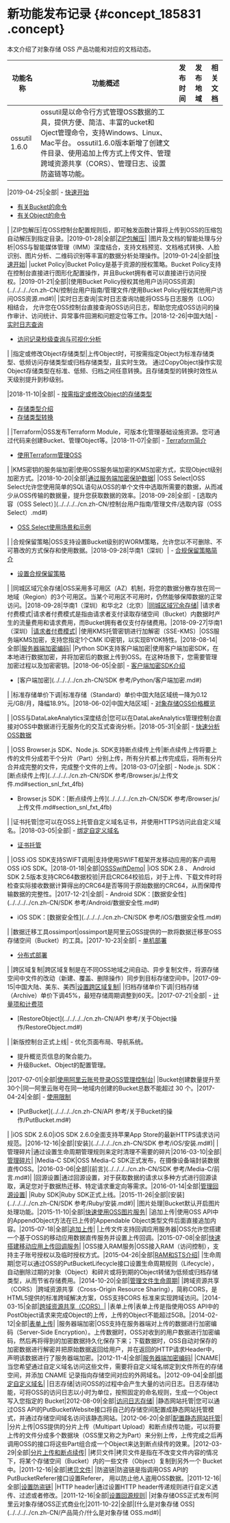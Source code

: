 # 新功能发布记录 {#concept_185831 .concept}

本文介绍了对象存储 OSS 产品功能和对应的文档动态。

|功能名称|功能概述|发布时间|发布地域|相关文档|
|----|----|----|----|----|
|ossutil 1.6.0|ossutil是以命令行方式管理OSS数据的工具，提供方便、简洁、丰富的ucket和Oject管理命令，支持Windows、Linux、 Mac平台。 ossutil1.6.0版本新增了创建文件目录、使用追加上传方式上传文件、管理跨域资源共享（CORS）、管理日志、设置防盗链等功能。

 |2019-04-25|全部| -   [快速开始](../../../../cn.zh-CN/常用工具/命令行工具ossutil/快速开始.md#)
-   [有关Bucket的命令](../../../../cn.zh-CN/常用工具/命令行工具ossutil/有关Bucket的命令.md#)
-   [有关Object的命令](../../../../cn.zh-CN/常用工具/命令行工具ossutil/有关Object的命令.md#)

 |
|ZIP包解压|在OSS控制台配置规则后，即可触发函数计算将上传到OSS的压缩包自动解压到指定目录。|2019-01-28|全部|[ZIP包解压](../../../../cn.zh-CN/控制台用户指南/管理存储空间/ZIP包解压.md#)|
|图片及文档的智能处理与分析|OSS与智能媒体管理（IMM）深度结合，支持文档预览、文档格式转换、人脸识别、图片分析、二维码识别等丰富的数据分析处理操作。|2019-01-24|全部|[快速开始](../../../../cn.zh-CN/数据处理/智能媒体管理（IMM）/快速开始.md#)|
|ucket Policy|Bucket Policy是基于资源的授权策略。Bucket Policy支持在控制台直接进行图形化配置操作，并且Bucket拥有者可以直接进行访问授权。|2019-01-21|全部|[使用Bucket Policy授权其他用户访问OSS资源](../../../../cn.zh-CN/控制台用户指南/管理文件/使用Bucket Policy授权其他用户访问OSS资源.md#)|
|实时日志查询|实时日志查询功能将OSS与日志服务（LOG）相结合， 允许您在OSS控制台直接查询OSS访问日志，帮助您完成OSS访问的操作审计、访问统计、异常事件回溯和问题定位等工作。|2018-12-26|中国大陆| -   [实时日志查询](../../../../cn.zh-CN/开发指南/日志管理/实时日志查询.md#)
-   [访问记录秒级查询与可视化分析](https://yq.aliyun.com/articles/675371)

 |
|指定或修改Object存储类型|上传Object时，可按需指定Object为标准存储类型、低频访问存储类型或归档存储类型，且实时生效。 通过CopyObject操作实现Object存储类型在标准、低频、归档之间任意转换。且存储类型的转换时效性从天级别提升到秒级别。

 |2018-11-10|全部| -   [按需指定或修改Object的存储类型](https://yq.aliyun.com/articles/662364)
-   [存储类型介绍](../../../../cn.zh-CN/开发指南/存储类型/存储类型介绍.md#)
-   [存储类型转换](../../../../cn.zh-CN/开发指南/存储类型/存储类型转换.md#)

 |
|Terraform|OSS发布Terraform Module，可版本化管理基础设施资源。您可通过代码来创建Bucket、管理Object等。|2018-11-07|全部| -   [Terraform简介](../../../../cn.zh-CN/最佳实践/Terraform/Terraform简介.md#)
-   [使用Terraform管理OSS](../../../../cn.zh-CN/最佳实践/Terraform/使用Terraform管理OSS.md#)

 |
|KMS密钥的服务端加密|使用OSS服务端加密的KMS加密方式，实现Object级别加密方式。|2018-10-20|全部|[通过服务端加密保护数据](../../../../cn.zh-CN/最佳实践/数据安全/通过服务端加密保护数据.md#)|
|OSS Select|OSS Select允许您使用简单的SQL语句从OSS的单个文件中选取所需要的数据，从而减少从OSS传输的数据量，提升您获取数据的效率。|2018-09-28|全部| -   [选取内容（OSS Select）](../../../../cn.zh-CN/控制台用户指南/管理文件/选取内容（OSS Select）.md#)
-   [OSS Select使用场景和示例](https://yq.aliyun.com/articles/593910)

 |
|合规保留策略|OSS支持设置Bucket级别的WORM策略，允许您以不可删除、不可篡改的方式保存和使用数据。|2018-09-28|华南1（深圳）| -   [合规保留策略简介](../../../../cn.zh-CN/开发指南/合规保留策略/合规保留策略简介.md#)
-   [设置合规保留策略](../../../../cn.zh-CN/开发指南/合规保留策略/设置合规保留策略.md#)

 |
|同城区域冗余存储|OSS采用多可用区（AZ）机制，将您的数据分散存放在同一地域（Region）的3个可用区。当某个可用区不可用时，仍然能够保障数据的正常访问。|2018-09-28|华南1（深圳）和华北2（北京）|[同城区域冗余存储](../../../../cn.zh-CN/开发指南/数据容灾/同城区域冗余存储.md#)|
|请求者付费模式|请求者付费模式是指由请求者支付读取存储空间（Bucket）内数据时产生的流量费用和请求费用，而Bucket拥有者仅支付存储费用。|2018-09-27|华南1（深圳）|[请求者付费模式](../../../../cn.zh-CN/开发指南/存储空间（Bucket）/请求者付费模式.md#)|
|使用KMS托管密钥进行加解密（SSE-KMS）|OSS服务端KMS加密，支持您指定1个CMK ID密钥，以实现BYOK特性。|2018-08-14|全部|[服务器端加密编码](../../../../cn.zh-CN/开发指南/数据加密/服务器端加密编码.md#)|
|Python SDK支持客户端加密|使用客户端加密SDK，在本地进行数据加密，并将加密后的数据上传到OSS。在这种场景下，您需要管理加密过程以及加密密钥。|2018-06-05|全部| -   [客户端加密SDK介绍](https://help.aliyun.com/document_detail/73332.html)
-   [客户端加密](../../../../cn.zh-CN/SDK 参考/Python/客户端加密.md#)

 |
|标准存储单价下调|标准存储（Standard）单价中国大陆区域统一降为0.12元/GB/月，降幅18.9%。|2018-06-02|中国大陆区域| -   [对象存储OSS价格概览](https://www.aliyun.com/price/product?spm=a2c4g.11186623.2.13.51837b55PYQoRB#/oss/detail)

 |
|OSS与DataLakeAnalytics深度结合|您可以在DataLakeAnalytics管理控制台直接对OSS中数据进行无服务化的交互式查询分析。|2018-05-31|全部| -   [快速分析OSS数据](https://help.aliyun.com/document_detail/70387.html)

 |
|OSS Browser.js SDK、Node.js. SDK支持断点续传上传|断点续传上传将要上传的文件分成若干个分片（Part）分别上传，所有分片都上传完成后，将所有分片合并成完整的文件，完成整个文件的上传。|2018-03-07|全部| -   Node.js. SDK：[断点续传上传](../../../../cn.zh-CN/SDK 参考/Browser.js/上传文件.md#section_snl_fxt_4fb)
-   Browser.js SDK：[断点续传上传](../../../../cn.zh-CN/SDK 参考/Browser.js/上传文件.md#section_snl_fxt_4fb)

 |
|证书托管|您可以在OSS上托管自定义域名证书，并使用HTTPS访问此自定义域名。|2018-03-05|全部| -   [绑定自定义域名](../../../../cn.zh-CN/控制台用户指南/管理存储空间/管理域名/绑定自定义域名.md#)
-   [证书托管](../../../../cn.zh-CN/控制台用户指南/管理存储空间/管理域名/证书托管.md#)

 |
|OSS iOS SDK支持SWIFT调用|支持使用SWIFT框架开发移动应用的客户调用OSS iOS SDK。|2018-01-18|全部|[OSSSwiftDemo](https://github.com/aliyun/aliyun-oss-ios-sdk/tree/master/OSSSwiftDemo)|
|iOS SDK 2.8 、 Android SDK 2.5版本支持CRC64数据校验|开启CRC64校验后，对于上传、下载文件时将检查实际接收数据计算得出的CRC64是否等同于原始数据的CRC64，从而保障传输数据的完整性。|2017-12-21|全部| -   Android SDK：[数据安全性](../../../../cn.zh-CN/SDK 参考/Android/数据安全性.md#)
-   iOS SDK：[数据安全性](../../../../cn.zh-CN/SDK 参考/iOS/数据安全性.md#)

 |
|数据迁移工具ossimport|ossimport是阿里云OSS提供的一款将数据迁移至OSS存储空间（Bucket）的工具。|2017-10-23|全部| -   [单机部署](../../../../cn.zh-CN/常用工具/数据迁移工具ossimport/单机部署.md#)
-   [分布式部署](../../../../cn.zh-CN/常用工具/数据迁移工具ossimport/分布式部署.md#)

 |
|跨区域复制|跨区域复制是在不同OSS地域之间自动、异步复制文件，将源存储空间中文件的改动（新建、覆盖、删除操作）同步到目标存储空间中。|2017-09-15|中国大陆、美东、美西|[设置跨区域复制](../../../../cn.zh-CN/控制台用户指南/管理存储空间/设置跨区域复制.md#)|
|归档存储单价下调|归档存储（Archive）单价下调45%，最短存储周期调整到60天。|2017-07-21|全部| -   [计量项和计费项](../../../../cn.zh-CN/计量计费/计量项和计费项.md#)
-   [RestoreObject](../../../../cn.zh-CN/API 参考/关于Object操作/RestoreObject.md#)

 |
|新版控制台正式上线| -   优化页面布局、导航系统。
-   提升概览页信息的聚合能力。
-   升级Bucket、Object的配置管理。

 |2017-07-01|全部|[使用阿里云账号登录OSS管理控制台](../../../../cn.zh-CN/控制台用户指南/使用阿里云账号登录OSS管理控制台.md#)|
|Bucket创建数量提升至30个|同一阿里云账号在同一地域内创建的Bucket总数不能超过 30 个。|2017-04-24|全部| -   [使用限制](../../../../cn.zh-CN/产品简介/使用限制.md#)
-   [PutBucket](../../../../cn.zh-CN/API 参考/关于Bucket的操作/PutBucket.md#)

 |
|iOS SDK 2.6.0|iOS SDK 2.6.0全面支持苹果App Store的最新HTTPS请求访问规范。|2016-12-16|全部|[安装](../../../../cn.zh-CN/SDK 参考/iOS/安装.md#)|
|管理碎片|通过设置生命周期管理规则来定时清理不需要的碎片|2016-03-10|全部|[管理碎片](../../../../cn.zh-CN/控制台用户指南/管理碎片.md#)|
|Media-C SDK|OSS Media-C SDK正式发布，在摄像设备端封装数据直传OSS。|2016-03-06|全部|[前言](../../../../cn.zh-CN/SDK 参考/Media-C/前言.md#)|
|回源设置|通过回源设置，对于获取数据的请求以多种方式进行回源读取，满足您对于数据热迁移、特定请求重定向等需求。|2016-01-14|全部|[管理回源设置](../../../../cn.zh-CN/开发指南/管理文件/管理回源设置.md#)|
|Ruby SDK|Ruby SDK正式上线。|2015-11-26|全部|[安装](../../../../cn.zh-CN/SDK 参考/Ruby/安装.md#)|
|图片处理|Bucket默认开启图片处理功能。|2015-11-10|全部|[快速使用OSS图片服务](../../../../cn.zh-CN/数据处理/图片处理指南/快速使用OSS图片服务.md#)|
|追加上传|使用OSS API中的AppendObject方法在已上传的Appendable Object类型文件后面直接追加内容。|2015-07-18|全部|[追加上传](../../../../cn.zh-CN/开发指南/上传文件（Object）/追加上传.md#)|
|上传文件支持回调应用服务器|OSS允许您搭建一个基于OSS的移动应用数据直传服务并设置上传回调。|2015-07-08|全部|[快速搭建移动应用上传回调服务](../../../../cn.zh-CN/最佳实践/移动应用端直传实践/快速搭建移动应用上传回调服务.md#)|
|OSS接入RAM服务|OSS接入RAM（访问控制），支持主子账号授权以及临时授权方式。|2015-04-26|全部|[RAM和STS介绍](../../../../cn.zh-CN/开发指南/隐藏/权限管理/RAM和STS介绍.md#)|
|生命周期|您可以通过OSS的PutBucketLifecycle接口设置生命周期规则（Lifecycle），自动删除过期的对象（Object）和碎片或将到期的Object转储为低频或归档存储类型，从而节省存储费用。|2014-10-20|全部|[管理文件生命周期](../../../../cn.zh-CN/开发指南/管理文件/管理文件生命周期.md#)|
|跨域资源共享（CORS）|跨域资源共享（Cross-Origin Resource Sharing），简称CORS，是HTML5提供的标准跨域解决方案，OSS支持CORS 标准来实现跨域访问。|2014-03-15|全部|[跨域资源共享（CORS）](../../../../cn.zh-CN/最佳实践/存储空间管理/跨域资源共享（CORS）.md#)|
|表单上传|表单上传是指使用OSS API中的PostObject请求来完成Object的上传，上传的Object不能超过5GB。|2014-02-12|全部|[表单上传](../../../../cn.zh-CN/开发指南/上传文件（Object）/表单上传.md#)|
|服务器端加密|OSS支持在服务器端对上传的数据进行加密编码（Server-Side Encryption）。上传数据时，OSS对收到的用户数据进行加密编码，然后再将得到的加密数据持久化保存下来；下载数据时，OSS自动对保存的加密数据进行解密并把原始数据返回给用户，并在返回的HTTP请求Header中，声明该数据进行了服务器端加密。|2012-11-4|全部|[服务器端加密编码](../../../../cn.zh-CN/开发指南/数据加密/服务器端加密编码.md#)|
|CNAME|当您希望通过自定义域名访问这些文件，需要将自定义域名绑定到文件所在的存储空间，并添加 CNAME 记录指向存储空间对应的外网域名。|2012-09-04|全部|[绑定自定义域名](../../../../cn.zh-CN/开发指南/存储空间（Bucket）/绑定自定义域名.md#)|
|日志存储|访问OSS的过程中会产生大量的访问日志。日志存储功能，可将OSS的访问日志以小时为单位，按照固定的命名规则，生成一个Object写入您指定的 Bucket|2012-08-09|全部|[访问日志存储](../../../../cn.zh-CN/开发指南/日志管理/访问日志存储.md#)|
|静态网站托管|您可以通过OSS API的PutBucketWebsite接口将自己的存储空间配置成静态网站托管模式，并通过存储空间域名访问该静态网站。|2012-06-20|全部|[配置静态网站托管](../../../../cn.zh-CN/开发指南/静态网站托管/配置静态网站托管.md#)|
|分片上传|OSS提供的分片上传（Multipart Upload）和断点续传功能，可以将要上传的文件分成多个数据块（OSS里又称之为Part）来分别上传，上传完成之后再调用OSS的接口将这些Part组合成一个Object来达到断点续传的效果。|2012-03-29|全部|[分片上传和断点续传](../../../../cn.zh-CN/开发指南/上传文件（Object）/分片上传和断点续传.md#)|
|拷贝文件|拷贝文件是指在不改变文件内容的情况下，将某个存储空间（Bucket）内的一些文件（Object）复制到另外一个 Bucket 中。|2011-12-16|全部|[拷贝文件](../../../../cn.zh-CN/开发指南/管理文件/拷贝文件.md#)|
|防盗链|防盗链是指调用OSS API的PutBucketReferer接口设置Referer， 用以防止他人盗用OSS数据。|2011-12-16|全部|[设置防盗链](../../../../cn.zh-CN/开发指南/存储空间（Bucket）/设置防盗链.md#)|
|HTTP header|通过设置HTTP header传递规则进行自定义透传、过滤或者修改。|2011-12-16|全部|[设置回源规则](../../../../cn.zh-CN/控制台用户指南/管理存储空间/设置回源规则.md#)|
|对象存储OSS正式发布|阿里云对象存储OSS正式商业化|2011-10-22|全部|[什么是对象存储 OSS](../../../../cn.zh-CN/产品简介/什么是对象存储 OSS.md#)|

